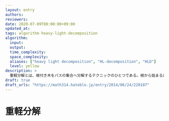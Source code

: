 ```yaml
---
layout: entry
authors:
reviewers:
date: 2020-07-09T00:00:00+09:00
updated_at:
tags: algorithm heavy-light-decomposition
algorithm:
  input:
  output:
  time_complexity:
  space_complexity:
  aliases: ["heavy light decomposition", "HL-decomposition", "HLD"]
  level: yellow
description: >
  重軽分解とは、根付き木をパスの集合へ分解するテクニックのひとつである。根から始まる最も長いパスをひとつ選んで削除することを再帰的に行う。元々の根付き木上の親子関係によって分解されたパスの集合に木構造を入れたとき、元々の木の高さを $h$ とすると分解されてできた木の高さが $O(\log h)$ になることを特徴とする。
draft: true
draft_urls: "https://math314.hateblo.jp/entry/2014/06/24/220107"
---
```


# 重軽分解
